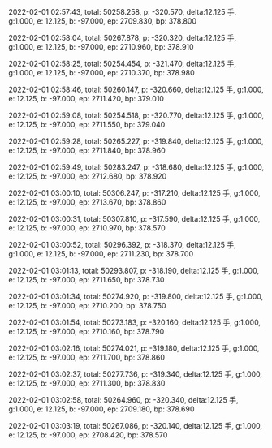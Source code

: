 2022-02-01 02:57:43, total: 50258.258, p: -320.570, delta:12.125 手, g:1.000, e: 12.125, b: -97.000, ep: 2709.830, bp: 378.800

2022-02-01 02:58:04, total: 50267.878, p: -320.320, delta:12.125 手, g:1.000, e: 12.125, b: -97.000, ep: 2710.960, bp: 378.910

2022-02-01 02:58:25, total: 50254.454, p: -321.470, delta:12.125 手, g:1.000, e: 12.125, b: -97.000, ep: 2710.370, bp: 378.980

2022-02-01 02:58:46, total: 50260.147, p: -320.660, delta:12.125 手, g:1.000, e: 12.125, b: -97.000, ep: 2711.420, bp: 379.010

2022-02-01 02:59:08, total: 50254.518, p: -320.770, delta:12.125 手, g:1.000, e: 12.125, b: -97.000, ep: 2711.550, bp: 379.040

2022-02-01 02:59:28, total: 50265.227, p: -319.840, delta:12.125 手, g:1.000, e: 12.125, b: -97.000, ep: 2711.840, bp: 378.960

2022-02-01 02:59:49, total: 50283.247, p: -318.680, delta:12.125 手, g:1.000, e: 12.125, b: -97.000, ep: 2712.680, bp: 378.920

2022-02-01 03:00:10, total: 50306.247, p: -317.210, delta:12.125 手, g:1.000, e: 12.125, b: -97.000, ep: 2713.670, bp: 378.860

2022-02-01 03:00:31, total: 50307.810, p: -317.590, delta:12.125 手, g:1.000, e: 12.125, b: -97.000, ep: 2710.970, bp: 378.570

2022-02-01 03:00:52, total: 50296.392, p: -318.370, delta:12.125 手, g:1.000, e: 12.125, b: -97.000, ep: 2711.230, bp: 378.700

2022-02-01 03:01:13, total: 50293.807, p: -318.190, delta:12.125 手, g:1.000, e: 12.125, b: -97.000, ep: 2711.650, bp: 378.730

2022-02-01 03:01:34, total: 50274.920, p: -319.800, delta:12.125 手, g:1.000, e: 12.125, b: -97.000, ep: 2710.200, bp: 378.750

2022-02-01 03:01:54, total: 50273.183, p: -320.160, delta:12.125 手, g:1.000, e: 12.125, b: -97.000, ep: 2710.160, bp: 378.790

2022-02-01 03:02:16, total: 50274.021, p: -319.180, delta:12.125 手, g:1.000, e: 12.125, b: -97.000, ep: 2711.700, bp: 378.860

2022-02-01 03:02:37, total: 50277.736, p: -319.340, delta:12.125 手, g:1.000, e: 12.125, b: -97.000, ep: 2711.300, bp: 378.830

2022-02-01 03:02:58, total: 50264.960, p: -320.340, delta:12.125 手, g:1.000, e: 12.125, b: -97.000, ep: 2709.180, bp: 378.690

2022-02-01 03:03:19, total: 50267.086, p: -320.140, delta:12.125 手, g:1.000, e: 12.125, b: -97.000, ep: 2708.420, bp: 378.570